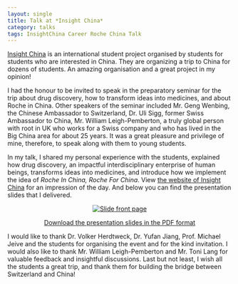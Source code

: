 ```yaml
---
layout: single
title: Talk at *Insight China*
category: talks
tags: InsightChina Career Roche China Talk
---
```


[Insight China](https://www.fhnw.ch/de/die-fhnw/hochschulen/hsw/international/china/insight-china) is an international student project organised by students for students who are interested in China. They are organizing a trip to China for dozens of students. An amazing organisation and a great project in my opinion!

I had the honour to be invited to speak in the preparatory seminar for the trip about drug discovery, how to transform ideas into medicines, and about Roche in China. Other speakers of the seminar included Mr. Geng Wenbing, the Chinese Ambassador to Switzerland, Dr. Uli Sigg, former Swiss Ambassador to China, Mr. William Leigh-Pemberton, a truly global person with root in UK who works for a Swiss company and who has lived in the Big China area for about 25 years. It was a great pleasure and privilege of mine, therefore, to speak along with them to young students.

In my talk, I shared my personal experience with the students, explained how drug discovery, an impactful interdisciplinary enterprise of human beings, transforms ideas into medicines, and introduce how we implement the idea of *Roche In China, Roche For China*. View [the website of Insight China](https://insightchina.ch/second-day-of-the-preparatory-seminar/) for an impression of the day. And below you can find the presentation slides that I delivered.

<p align="center"><a href="{{ site.url }}/assets/pdf/DrugDiscovery-Roche-China-JitaoDavidZhang-Feb2019-FHNW-final-animationSplit.pdf"><img src="{{ site.url }}/assets/images/DD-Roche-China-frontPage.png" alt="Slide front page" border="0"></a></p>
<p align="center"><a href="{{ site.url }}/assets/pdf/DrugDiscovery-Roche-China-JitaoDavidZhang-Feb2019-FHNW-final-animationSplit.pdf">Download the presentation slides in the PDF format</a></p>

I would like to thank Dr. Volker Herdtweck, Dr. Yufan Jiang, Prof. Michael Jeive and the students for organising the event and for the kind invitation. I would also like to thank Mr. William Leigh-Pemberton and Mr. Toni Lang for valuable feedback and insightful discussions. Last but not least, I wish all the students a great trip, and thank them for building the bridge between Switzerland and China! 
